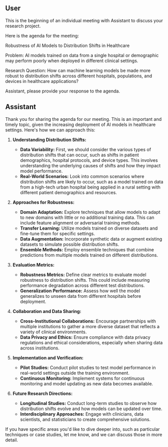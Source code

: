 ## User

This is the beginning of an individual meeting with Assistant to discuss your research project.

Here is the agenda for the meeting:

Robustness of AI Models to Distribution Shifts in Healthcare
    
Problem: AI models trained on data from a single hospital or demographic may perform poorly when deployed in different clinical settings.
    
Research Question: How can machine learning models be made more robust to distribution shifts across different hospitals, populations, and devices in healthcare applications?

Assistant, please provide your response to the agenda.

## Assistant

Thank you for sharing the agenda for our meeting. This is an important and timely topic, given the increasing deployment of AI models in healthcare settings. Here's how we can approach this:

1. **Understanding Distribution Shifts:**
   - **Data Variability:** First, we should consider the various types of distribution shifts that can occur, such as shifts in patient demographics, hospital protocols, and device types. This involves understanding the underlying causes of shifts and how they impact model performance.
   - **Real-World Scenarios:** Look into common scenarios where distribution shifts are likely to occur, such as a model trained on data from a high-tech urban hospital being applied in a rural setting with different patient demographics and resources.

2. **Approaches for Robustness:**
   - **Domain Adaptation:** Explore techniques that allow models to adapt to new domains with little or no additional training data. This can include feature alignment or adversarial training methods.
   - **Transfer Learning:** Utilize models trained on diverse datasets and fine-tune them for specific settings.
   - **Data Augmentation:** Incorporate synthetic data or augment existing datasets to simulate possible distribution shifts.
   - **Ensemble Methods:** Employ ensemble techniques that combine predictions from multiple models trained on different distributions.

3. **Evaluation Metrics:**
   - **Robustness Metrics:** Define clear metrics to evaluate model robustness to distribution shifts. This could include measuring performance degradation across different test distributions.
   - **Generalization Performance:** Assess how well the model generalizes to unseen data from different hospitals before deployment.

4. **Collaboration and Data Sharing:**
   - **Cross-Institutional Collaborations:** Encourage partnerships with multiple institutions to gather a more diverse dataset that reflects a variety of clinical environments.
   - **Data Privacy and Ethics:** Ensure compliance with data privacy regulations and ethical considerations, especially when sharing data across institutions.

5. **Implementation and Verification:**
   - **Pilot Studies:** Conduct pilot studies to test model performance in real-world settings outside the training environment.
   - **Continuous Monitoring:** Implement systems for continuous monitoring and model updating as new data becomes available.

6. **Future Research Directions:**
   - **Longitudinal Studies:** Conduct long-term studies to observe how distribution shifts evolve and how models can be updated over time.
   - **Interdisciplinary Approaches:** Engage with clinicians, data scientists, and statisticians to create comprehensive solutions.

If you have specific areas you'd like to dive deeper into, such as particular techniques or case studies, let me know, and we can discuss those in more detail.

